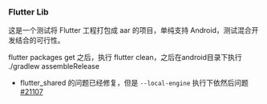### Flutter Lib

这是一个测试将 Flutter 工程打包成 aar 的项目，单纯支持 Android，测试混合开发结合的可行性。


flutter packages get 之后，执行 flutter clean，之后在android目录下执行 ./gradlew assembleRelease

- flutter_shared 的问题已经修复，但是 `--local-engine` 执行下依然后问题 [#21107](https://github.com/flutter/flutter/issues/21107)

